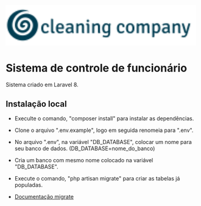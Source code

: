 <img width="500" src="public/img/icon2.png">

# Sistema de controle de funcionário

Sistema criado em Laravel 8.

## Instalação local
* Execulte o comando, "composer install" para instalar as dependências.
* Clone o arquivo ".env.example", logo em seguida renomeia para ".env".
* No arquivo ".env", na variável "DB_DATABASE", colocar um nome para seu banco de dados. (DB_DATABASE=nome_do_banco)
* Cria um banco com mesmo nome colocado na variável  "DB_DATABASE".
* Execute o comando,  "php artisan migrate" para criar as tabelas já populadas.


* [Documentação migrate](https://github.com/anuraghazra/github-readme-stats)
